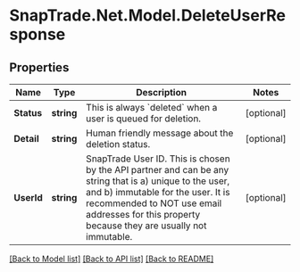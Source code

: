 # SnapTrade.Net.Model.DeleteUserResponse

## Properties

Name | Type | Description | Notes
------------ | ------------- | ------------- | -------------
**Status** | **string** | This is always &#x60;deleted&#x60; when a user is queued for deletion. | [optional] 
**Detail** | **string** | Human friendly message about the deletion status. | [optional] 
**UserId** | **string** | SnapTrade User ID. This is chosen by the API partner and can be any string that is a) unique to the user, and b) immutable for the user. It is recommended to NOT use email addresses for this property because they are usually not immutable. | [optional] 

[[Back to Model list]](../README.md#documentation-for-models) [[Back to API list]](../README.md#documentation-for-api-endpoints) [[Back to README]](../README.md)

